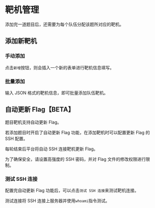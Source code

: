 # 靶机管理

添加完一道题目后，还需要为每个队伍分配该题所对应的靶机。

## 添加新靶机
### 手动添加
点击`新增`按钮，则会插入一个新的表单进行靶机信息填写。

### 批量添加
输入 JSON 格式的靶机信息，即可批量添加队伍靶机。

## 自动更新 Flag【BETA】
题目靶机支持自动更新 Flag。

若添加题目时开启了自动更新 Flag 功能，在添加靶机时可以配置更新 Flag 的 SSH 配置。

每轮结束后平台将自动 SSH 连接靶机更新 Flag。

为了确保安全，请设置高强度的 SSH 密码，并对 Flag 文件的修改权限进行限制。

### 测试 SSH 连接
配置完自动更新 Flag 功能后，可以点击`测试 SSH 连接`来测试靶机连接。

测试连接将 SSH 连接上服务器并使用`whoami`指令测试。